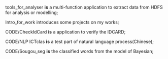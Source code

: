 
tools\_for\_analyser __is__ a multi-function application to extract data from HDFS for analysis or modelling;

Intro\_for\_work introduces some projects on my works;

CODE/CheckIdCard __is__ a application to verify the IDCARD;

CODE/NLP ICTclas __is__ a test part of natural language process(Chinese);

CODE/Sougou_seg __is__ the classified words from the model of Bayesian;

